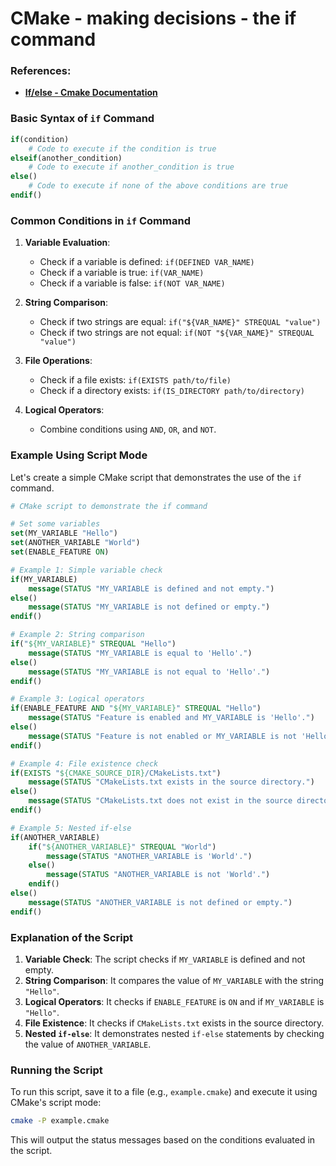 # CMake - making decisions - the if command

### References:
* [**If/else - Cmake Documentation**](https://cmake.org/cmake/help/latest/command/if.html)

### Basic Syntax of `if` Command

```cmake
if(condition)
    # Code to execute if the condition is true
elseif(another_condition)
    # Code to execute if another_condition is true
else()
    # Code to execute if none of the above conditions are true
endif()
```

### Common Conditions in `if` Command

1. **Variable Evaluation**:
   - Check if a variable is defined: `if(DEFINED VAR_NAME)`
   - Check if a variable is true: `if(VAR_NAME)`
   - Check if a variable is false: `if(NOT VAR_NAME)`

2. **String Comparison**:
   - Check if two strings are equal: `if("${VAR_NAME}" STREQUAL "value")`
   - Check if two strings are not equal: `if(NOT "${VAR_NAME}" STREQUAL "value")`

3. **File Operations**:
   - Check if a file exists: `if(EXISTS path/to/file)`
   - Check if a directory exists: `if(IS_DIRECTORY path/to/directory)`

4. **Logical Operators**:
   - Combine conditions using `AND`, `OR`, and `NOT`.

### Example Using Script Mode

Let's create a simple CMake script that demonstrates the use of the `if` command.

```cmake
# CMake script to demonstrate the if command

# Set some variables
set(MY_VARIABLE "Hello")
set(ANOTHER_VARIABLE "World")
set(ENABLE_FEATURE ON)

# Example 1: Simple variable check
if(MY_VARIABLE)
    message(STATUS "MY_VARIABLE is defined and not empty.")
else()
    message(STATUS "MY_VARIABLE is not defined or empty.")
endif()

# Example 2: String comparison
if("${MY_VARIABLE}" STREQUAL "Hello")
    message(STATUS "MY_VARIABLE is equal to 'Hello'.")
else()
    message(STATUS "MY_VARIABLE is not equal to 'Hello'.")
endif()

# Example 3: Logical operators
if(ENABLE_FEATURE AND "${MY_VARIABLE}" STREQUAL "Hello")
    message(STATUS "Feature is enabled and MY_VARIABLE is 'Hello'.")
else()
    message(STATUS "Feature is not enabled or MY_VARIABLE is not 'Hello'.")
endif()

# Example 4: File existence check
if(EXISTS "${CMAKE_SOURCE_DIR}/CMakeLists.txt")
    message(STATUS "CMakeLists.txt exists in the source directory.")
else()
    message(STATUS "CMakeLists.txt does not exist in the source directory.")
endif()

# Example 5: Nested if-else
if(ANOTHER_VARIABLE)
    if("${ANOTHER_VARIABLE}" STREQUAL "World")
        message(STATUS "ANOTHER_VARIABLE is 'World'.")
    else()
        message(STATUS "ANOTHER_VARIABLE is not 'World'.")
    endif()
else()
    message(STATUS "ANOTHER_VARIABLE is not defined or empty.")
endif()
```

### Explanation of the Script

1. **Variable Check**: The script checks if `MY_VARIABLE` is defined and not empty.
2. **String Comparison**: It compares the value of `MY_VARIABLE` with the string `"Hello"`.
3. **Logical Operators**: It checks if `ENABLE_FEATURE` is `ON` and if `MY_VARIABLE` is `"Hello"`.
4. **File Existence**: It checks if `CMakeLists.txt` exists in the source directory.
5. **Nested `if-else`**: It demonstrates nested `if-else` statements by checking the value of `ANOTHER_VARIABLE`.

### Running the Script

To run this script, save it to a file (e.g., `example.cmake`) and execute it using CMake's script mode:

```bash
cmake -P example.cmake
```

This will output the status messages based on the conditions evaluated in the script.
